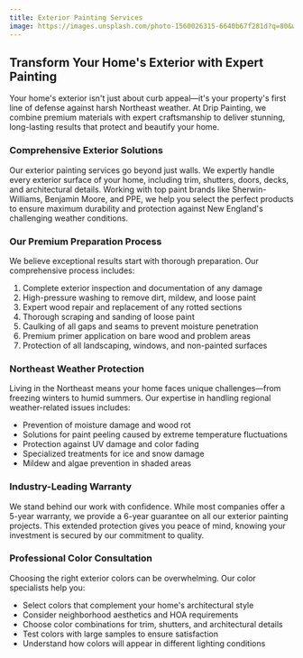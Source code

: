 ```yaml
---
title: Exterior Painting Services
image: https://images.unsplash.com/photo-1560026315-6640b67f281d?q=80&w=2070&auto=format&fit=crop&ixlib=rb-4.0.3&ixid=M3wxMjA3fDB8MHxwaG90by1wYWdlfHx8fGVufDB8fHx8fA%3D%3D
---
```

## **Transform Your Home's Exterior with Expert Painting**


Your home's exterior isn't just about curb appeal—it's your property's first line of defense against harsh Northeast weather. At Drip Painting, we combine premium materials with expert craftsmanship to deliver stunning, long-lasting results that protect and beautify your home.

### **Comprehensive Exterior Solutions**


Our exterior painting services go beyond just walls. We expertly handle every exterior surface of your home, including trim, shutters, doors, decks, and architectural details. Working with top paint brands like Sherwin-Williams, Benjamin Moore, and PPE, we help you select the perfect products to ensure maximum durability and protection against New England's challenging weather conditions.

### **Our Premium Preparation Process**


We believe exceptional results start with thorough preparation. Our comprehensive process includes:

1. Complete exterior inspection and documentation of any damage
2. High-pressure washing to remove dirt, mildew, and loose paint
3. Expert wood repair and replacement of any rotted sections
4. Thorough scraping and sanding of loose paint
5. Caulking of all gaps and seams to prevent moisture penetration
6. Premium primer application on bare wood and problem areas
7. Protection of all landscaping, windows, and non-painted surfaces

### **Northeast Weather Protection**


Living in the Northeast means your home faces unique challenges—from freezing winters to humid summers. Our expertise in handling regional weather-related issues includes:

* Prevention of moisture damage and wood rot
* Solutions for paint peeling caused by extreme temperature fluctuations
* Protection against UV damage and color fading
* Specialized treatments for ice and snow damage
* Mildew and algae prevention in shaded areas

### **Industry-Leading Warranty**


We stand behind our work with confidence. While most companies offer a 5-year warranty, we provide a 6-year guarantee on all our exterior painting projects. This extended protection gives you peace of mind, knowing your investment is secured by our commitment to quality.

### **Professional Color Consultation**


Choosing the right exterior colors can be overwhelming. Our color specialists help you:

* Select colors that complement your home's architectural style
* Consider neighborhood aesthetics and HOA requirements
* Choose color combinations for trim, shutters, and architectural details
* Test colors with large samples to ensure satisfaction
* Understand how colors will appear in different lighting conditions
